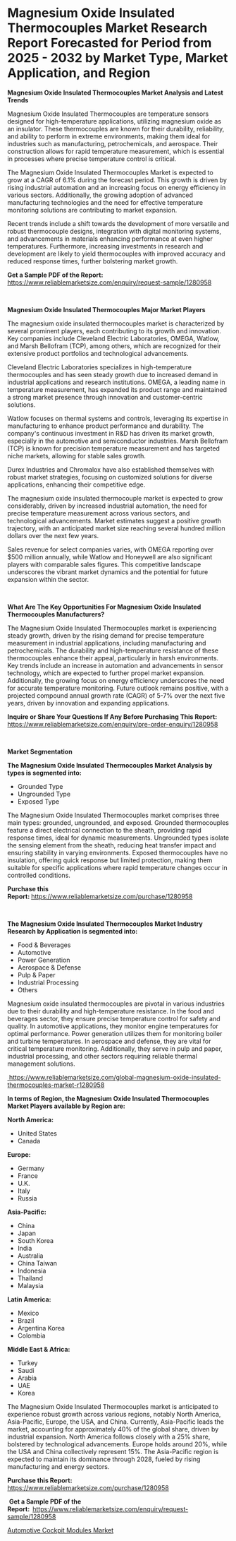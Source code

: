<p><h1>Magnesium Oxide Insulated Thermocouples Market Research Report Forecasted for Period from 2025 -  2032 by Market Type, Market Application, and Region</h1></p><p><strong>Magnesium Oxide Insulated Thermocouples Market Analysis and Latest Trends</strong></p>
<p><p>Magnesium Oxide Insulated Thermocouples are temperature sensors designed for high-temperature applications, utilizing magnesium oxide as an insulator. These thermocouples are known for their durability, reliability, and ability to perform in extreme environments, making them ideal for industries such as manufacturing, petrochemicals, and aerospace. Their construction allows for rapid temperature measurement, which is essential in processes where precise temperature control is critical.</p><p>The Magnesium Oxide Insulated Thermocouples Market is expected to grow at a CAGR of 6.1% during the forecast period. This growth is driven by rising industrial automation and an increasing focus on energy efficiency in various sectors. Additionally, the growing adoption of advanced manufacturing technologies and the need for effective temperature monitoring solutions are contributing to market expansion. </p><p>Recent trends include a shift towards the development of more versatile and robust thermocouple designs, integration with digital monitoring systems, and advancements in materials enhancing performance at even higher temperatures. Furthermore, increasing investments in research and development are likely to yield thermocouples with improved accuracy and reduced response times, further bolstering market growth.</p></p>
<p><strong>Get a Sample PDF of the Report:&nbsp;</strong> <a href="https://www.reliablemarketsize.com/enquiry/request-sample/1280958?utm_campaign=3131&utm_medium=2&utm_source=Github&utm_content=ia&utm_term=24032025&utm_id=magnesium-oxide-insulated-thermocouples">https://www.reliablemarketsize.com/enquiry/request-sample/1280958</a></p>
<p>&nbsp;</p>
<p><strong>Magnesium Oxide Insulated Thermocouples Major Market Players</strong></p>
<p><p>The magnesium oxide insulated thermocouples market is characterized by several prominent players, each contributing to its growth and innovation. Key companies include Cleveland Electric Laboratories, OMEGA, Watlow, and Marsh Bellofram (TCP), among others, which are recognized for their extensive product portfolios and technological advancements. </p><p>Cleveland Electric Laboratories specializes in high-temperature thermocouples and has seen steady growth due to increased demand in industrial applications and research institutions. OMEGA, a leading name in temperature measurement, has expanded its product range and maintained a strong market presence through innovation and customer-centric solutions.</p><p>Watlow focuses on thermal systems and controls, leveraging its expertise in manufacturing to enhance product performance and durability. The company's continuous investment in R&D has driven its market growth, especially in the automotive and semiconductor industries. Marsh Bellofram (TCP) is known for precision temperature measurement and has targeted niche markets, allowing for stable sales growth. </p><p>Durex Industries and Chromalox have also established themselves with robust market strategies, focusing on customized solutions for diverse applications, enhancing their competitive edge.</p><p>The magnesium oxide insulated thermocouple market is expected to grow considerably, driven by increased industrial automation, the need for precise temperature measurement across various sectors, and technological advancements. Market estimates suggest a positive growth trajectory, with an anticipated market size reaching several hundred million dollars over the next few years. </p><p>Sales revenue for select companies varies, with OMEGA reporting over $500 million annually, while Watlow and Honeywell are also significant players with comparable sales figures. This competitive landscape underscores the vibrant market dynamics and the potential for future expansion within the sector.</p></p>
<p>&nbsp;</p>
<p><strong>What Are The Key Opportunities For Magnesium Oxide Insulated Thermocouples Manufacturers?</strong></p>
<p><p>The Magnesium Oxide Insulated Thermocouples market is experiencing steady growth, driven by the rising demand for precise temperature measurement in industrial applications, including manufacturing and petrochemicals. The durability and high-temperature resistance of these thermocouples enhance their appeal, particularly in harsh environments. Key trends include an increase in automation and advancements in sensor technology, which are expected to further propel market expansion. Additionally, the growing focus on energy efficiency underscores the need for accurate temperature monitoring. Future outlook remains positive, with a projected compound annual growth rate (CAGR) of 5-7% over the next five years, driven by innovation and expanding applications.</p></p>
<p><strong>Inquire or Share Your Questions If Any Before Purchasing This Report:</strong> <a href="https://www.reliablemarketsize.com/enquiry/pre-order-enquiry/1280958?utm_campaign=3131&utm_medium=2&utm_source=Github&utm_content=ia&utm_term=24032025&utm_id=magnesium-oxide-insulated-thermocouples">https://www.reliablemarketsize.com/enquiry/pre-order-enquiry/1280958</a></p>
<p>&nbsp;</p>
<p><strong>Market Segmentation</strong></p>
<p><strong>The Magnesium Oxide Insulated Thermocouples Market Analysis by types is segmented into:</strong></p>
<p><ul><li>Grounded Type</li><li>Ungrounded Type</li><li>Exposed Type</li></ul></p>
<p><p>The Magnesium Oxide Insulated Thermocouples market comprises three main types: grounded, ungrounded, and exposed. Grounded thermocouples feature a direct electrical connection to the sheath, providing rapid response times, ideal for dynamic measurements. Ungrounded types isolate the sensing element from the sheath, reducing heat transfer impact and ensuring stability in varying environments. Exposed thermocouples have no insulation, offering quick response but limited protection, making them suitable for specific applications where rapid temperature changes occur in controlled conditions.</p></p>
<p><strong>Purchase this Report:&nbsp;</strong><a href="https://www.reliablemarketsize.com/purchase/1280958?utm_campaign=3131&utm_medium=2&utm_source=Github&utm_content=ia&utm_term=24032025&utm_id=magnesium-oxide-insulated-thermocouples">https://www.reliablemarketsize.com/purchase/1280958</a></p>
<p>&nbsp;</p>
<p><strong>The Magnesium Oxide Insulated Thermocouples Market Industry Research by Application is segmented into:</strong></p>
<p><ul><li>Food & Beverages</li><li>Automotive</li><li>Power Generation</li><li>Aerospace & Defense</li><li>Pulp & Paper</li><li>Industrial Processing</li><li>Others</li></ul></p>
<p><p>Magnesium oxide insulated thermocouples are pivotal in various industries due to their durability and high-temperature resistance. In the food and beverages sector, they ensure precise temperature control for safety and quality. In automotive applications, they monitor engine temperatures for optimal performance. Power generation utilizes them for monitoring boiler and turbine temperatures. In aerospace and defense, they are vital for critical temperature monitoring. Additionally, they serve in pulp and paper, industrial processing, and other sectors requiring reliable thermal management solutions.</p></p>
<p><a href="https://www.reliablemarketsize.com/global-magnesium-oxide-insulated-thermocouples-market-r1280958?utm_campaign=3131&utm_medium=2&utm_source=Github&utm_content=ia&utm_term=24032025&utm_id=magnesium-oxide-insulated-thermocouples">&nbsp;https://www.reliablemarketsize.com/global-magnesium-oxide-insulated-thermocouples-market-r1280958</a></p>
<p><strong>In terms of Region, the Magnesium Oxide Insulated Thermocouples Market Players available by Region are:</strong></p>
<p>
    <p> <strong> North America: </strong>
        <ul>
            <li>United States</li>
            <li>Canada</li>
        </ul>
        </p> 
    <p> <strong> Europe: </strong>
        <ul>
            <li>Germany</li>
            <li>France</li>
            <li>U.K.</li>
            <li>Italy</li>
            <li>Russia</li>
        </ul>
        </p> 
    <p> <strong> Asia-Pacific: </strong>
        <ul>
            <li>China</li>
            <li>Japan</li>
            <li>South Korea</li>
            <li>India</li>
            <li>Australia</li>
            <li>China Taiwan</li>
            <li>Indonesia</li>
            <li>Thailand</li>
            <li>Malaysia</li>
        </ul>
        </p> 
    <p> <strong> Latin America: </strong>
        <ul>
            <li>Mexico</li>
            <li>Brazil</li>
            <li>Argentina Korea</li>
            <li>Colombia</li>
        </ul>
        </p> 
    <p> <strong> Middle East & Africa: </strong>
        <ul>
            <li>Turkey</li>
            <li>Saudi</li>
            <li>Arabia</li>
            <li>UAE</li>
            <li>Korea</li>
        </ul>
    </p>
    </p>
<p><p>The Magnesium Oxide Insulated Thermocouples market is anticipated to experience robust growth across various regions, notably North America, Asia-Pacific, Europe, the USA, and China. Currently, Asia-Pacific leads the market, accounting for approximately 40% of the global share, driven by industrial expansion. North America follows closely with a 25% share, bolstered by technological advancements. Europe holds around 20%, while the USA and China collectively represent 15%. The Asia-Pacific region is expected to maintain its dominance through 2028, fueled by rising manufacturing and energy sectors.</p></p>
<p><strong>Purchase this Report: </strong><a href="https://www.reliablemarketsize.com/purchase/1280958?utm_campaign=3131&utm_medium=2&utm_source=Github&utm_content=ia&utm_term=24032025&utm_id=magnesium-oxide-insulated-thermocouples">https://www.reliablemarketsize.com/purchase/1280958</a></p>
<p>&nbsp;<strong>Get a Sample PDF of the Report:&nbsp;&nbsp;</strong><a href="https://www.reliablemarketsize.com/enquiry/request-sample/1280958?utm_campaign=3131&utm_medium=2&utm_source=Github&utm_content=ia&utm_term=24032025&utm_id=magnesium-oxide-insulated-thermocouples">https://www.reliablemarketsize.com/enquiry/request-sample/1280958</a></p>
<p><strong></strong></p>
<p><p><a href="https://github.com/stickkinkel/Market-Research-Report-List-1/blob/main/automotive-cockpit-modules-market.md?utm_campaign=3131&utm_medium=2&utm_source=Github&utm_content=ia&utm_term=24032025&utm_id=magnesium-oxide-insulated-thermocouples">Automotive Cockpit Modules Market</a></p></p>